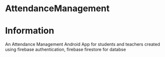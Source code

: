 # AttendanceManagement

# Information

  An Attendance Management Android App for students and teachers created using firebase authentication, firebase firestore for databse
